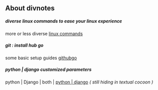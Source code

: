 ## About divnotes
##### diverse linux commands to ease your linux experience
more or less diverse [linux commands](./linux-commands_div.md "more than less practical instructions")
##### git : install hub go
some basic setup guides [githubgo](githubgo.md "before confronting the github monster")
##### python | django customized parameters
python | Django | both | [python | django](python_django_set-custom "| GeoDjango ...preparing") *( still hiding in textual cocoon )*